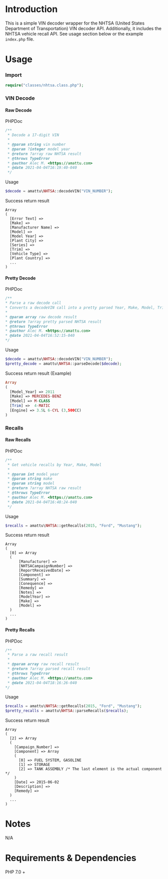 # Introduction
This is a simple VIN decoder wrapper for the NHTSA (United States Department of Transportation) VIN decoder API. Additionally, it includes the NHTSA vehicle recall API. See usage section below or the example `index.php` file.

# Usage
### Import
```PHP
require("classes/nhtsa.class.php");
```

### VIN Decode
#### Raw Decode
PHPDoc
```PHP
/**
 * Decode a 17-digit VIN
 *
 * @param string vin number
 * @param ?integer model year
 * @return ?array raw NHTSA result
 * @throws TypeError
 * @author Alec M. <https://amattu.com>
 * @date 2021-04-04T16:19:40-040
 */
```

Usage
```PHP
$decode = amattu\NHTSA::decodeVIN("VIN_NUMBER");
```

Success return result
```
Array
(
  [Error Text] =>
  [Make] =>
  [Manufacturer Name] =>
  [Model] =>
  [Model Year] =>
  [Plant City] =>
  [Series] =>
  [Trim] =>
  [Vehicle Type] =>
  [Plant Country] =>
  ...
)
```

#### Pretty Decode
PHPDoc
```PHP
/**
* Parse a raw decode call
* Converts a decodeVIN call into a pretty parsed Year, Make, Model, Trim, Engine array
*
* @param array raw decode result
* @return ?array pretty parsed NHTSA result
* @throws TypeError
* @author Alec M. <https://amattu.com>
* @date 2021-04-04T16:52:15-040
*/
```

Usage
```PHP
$decode = amattu\NHTSA::decodeVIN("VIN_NUMBER");
$pretty_decode = amattu\NHTSA::parseDecode($decode);
```
Success return result (Example)
```PHP
Array
(
  [Model_Year] => 2011
  [Make] => MERCEDES-BENZ
  [Model] => M-CLASS
  [Trim] =>  4-MATIC
  [Engine] => 3.5L 6-CYL (3,500CC)
)
```

### Recalls
#### Raw Recalls
PHPDoc
```PHP
/**
 * Get vehicle recalls by Year, Make, Model
 *
 * @param int model year
 * @param string make
 * @param string model
 * @return ?array NHTSA raw result
 * @throws TypeError
 * @author Alec M. <https://amattu.com>
 * @date 2021-04-04T16:48:24-040
 */
```

Usage
```PHP
$recalls = amattu\NHTSA::getRecalls(2015, "Ford", "Mustang");
```

Success return result
```
Array
(
  [0] => Array
  (
      [Manufacturer] =>
      [NHTSACampaignNumber] =>
      [ReportReceivedDate] =>
      [Component] =>
      [Summary] =>
      [Conequence] =>
      [Remedy] =>
      [Notes] =>
      [ModelYear] =>
      [Make] =>
      [Model] =>
  )
  ...
)
```

#### Pretty Recalls
PHPDoc
```PHP
/**
 * Parse a raw recall result
 *
 * @param array raw recall result
 * @return ?array parsed recall result
 * @throws TypeError
 * @author Alec M. <https://amattu.com>
 * @date 2021-04-04T18:16:26-040
*/
```

Usage
```PHP
$recalls = amattu\NHTSA::getRecalls(2015, "Ford", "Mustang");
$pretty_recalls = amattu\NHTSA::parseRecalls($recalls);
```

Success return result
```
Array
(
  [2] => Array
  (
    [Campaign_Number] =>
    [Component] => Array
    (
      [0] => FUEL SYSTEM, GASOLINE
      [1] => STORAGE
      [2] => TANK ASSEMBLY /* The last element is the actual component */
    )
    [Date] => 2015-06-02
    [Description] =>
    [Remedy] =>
  )
  ...
)
```
# Notes
N/A

# Requirements & Dependencies
PHP 7.0 +
